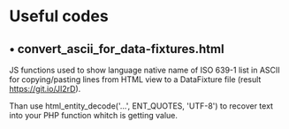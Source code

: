 # Useful codes

• convert_ascii_for_data-fixtures.html
-------------
JS functions used to show language native name of ISO 639-1 list in ASCII for copying/pasting lines from HTML view to a DataFixture file (result https://git.io/JI2rD).

Than use html_entity_decode('...', ENT_QUOTES, 'UTF-8') to recover text into your PHP function whitch is getting value.
